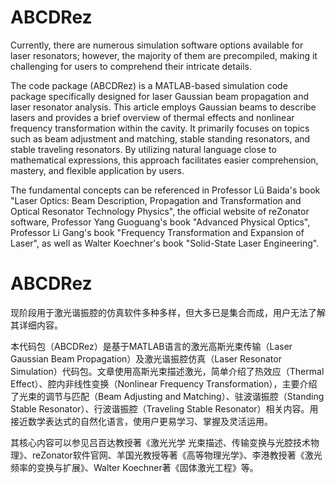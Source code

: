 # ABCDRez


Currently, there are numerous simulation software options available for laser resonators; however, the majority of them are precompiled, making it challenging for users to comprehend their intricate details.

The code package (ABCDRez) is a MATLAB-based simulation code package specifically designed for laser Gaussian beam propagation and laser resonator analysis. This article employs Gaussian beams to describe lasers and provides a brief overview of thermal effects and nonlinear frequency transformation within the cavity. It primarily focuses on topics such as beam adjustment and matching, stable standing resonators, and stable traveling resonators. By utilizing natural language close to mathematical expressions, this approach facilitates easier comprehension, mastery, and flexible application by users.

The fundamental concepts can be referenced in Professor Lü Baida's book "Laser Optics: Beam Description, Propagation and Transformation and Optical Resonator Technology Physics", the official website of reZonator software, Professor Yang Guoguang's book "Advanced Physical Optics", Professor Li Gang's book "Frequency Transformation and Expansion of Laser", as well as Walter Koechner's book "Solid-State Laser Engineering".

# ABCDRez

现阶段用于激光谐振腔的仿真软件多种多样，但大多已是集合而成，用户无法了解其详细内容。

本代码包（ABCDRez）是基于MATLAB语言的激光高斯光束传输（Laser Gaussian Beam Propagation）及激光谐振腔仿真（Laser Resonator Simulation）代码包。文章使用高斯光束描述激光，简单介绍了热效应（Thermal Effect）、腔内非线性变换（Nonlinear Frequency Transformation），主要介绍了光束的调节与匹配（Beam Adjusting and Matching）、驻波谐振腔（Standing Stable Resonator）、行波谐振腔（Traveling Stable Resonator）相关内容。用接近数学表达式的自然化语言，使用户更易学习、掌握及灵活运用。

其核心内容可以参见吕百达教授著《激光光学 光束描述、传输变换与光腔技术物理》、reZonator软件官网、羊国光教授等著《高等物理光学》、李港教授著《激光频率的变换与扩展》、Walter Koechner著《固体激光工程》等。
